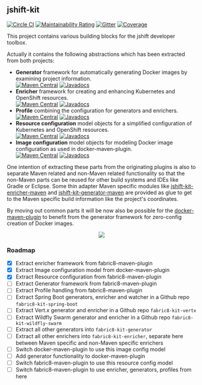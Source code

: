 ## jshift-kit

[![Circle CI](https://circleci.com/gh/jshiftio/jshift-kit/tree/master.svg?style=shield)](https://circleci.com/gh/jshiftio/jshift-kit/tree/master)
[![Maintainability Rating](https://sonarcloud.io/api/project_badges/measure?project=jshiftio_jshift-kit&metric=sqale_rating)](https://sonarcloud.io/dashboard?id=jshiftio_jshift-kit)
[![Gitter](https://badges.gitter.im/jshift-community/community.svg)](https://gitter.im/jshift-community/community?utm_source=badge&utm_medium=badge&utm_campaign=pr-badge)
[![Coverage](https://sonarcloud.io/api/project_badges/measure?project=jshiftio_jshift-kit&metric=coverage)](https://sonarcloud.io/dashboard?id=jshiftio_jshift-kit)

This project contains various building blocks for the jshift developer toolbox.

Actually it contains the following abstractions which has been extracted from both projects:

* **Generator** framework for automatically generating Docker images by examining project information.<br />
  [![Maven Central](https://img.shields.io/maven-central/v/io.jshift/jshift-maven-generator-api.svg?label=Maven%20Central)](https://search.maven.org/search?q=g:%22io.jshift%22%20AND%20a:%22jshift-maven-generator-api%22) [![Javadocs](http://www.javadoc.io/badge/io.jshift/jshift-maven-generator-api.svg?color=blue)](http://www.javadoc.io/doc/io.jshift/jshift-maven-generator-api)
* **Enricher** framework for creating and enhancing Kubernetes and OpenShift resources.<br />
  [![Maven Central](https://img.shields.io/maven-central/v/io.jshift/jshift-maven-enricher-api.svg?label=Maven%20Central)](https://search.maven.org/search?q=g:%22io.jshift%22%20AND%20a:%22jshift-maven-enricher-api%22) [![Javadocs](http://www.javadoc.io/badge/io.jshift/jshift-maven-enricher-api.svg?color=blue)](http://www.javadoc.io/doc/io.jshift/jshift-maven-enricher-api)
* **Profile** combining the configuration for generators and enrichers.<br />
  [![Maven Central](https://img.shields.io/maven-central/v/io.jshift/jshift-maven-profiles.svg?label=Maven%20Central)](https://search.maven.org/search?q=g:%22io.jshift%22%20AND%20a:%22jshift-maven-profiles%22) [![Javadocs](http://www.javadoc.io/badge/io.jshift/jshift-maven-profiles.svg?color=blue)](http://www.javadoc.io/doc/io.jshift/jshift-maven-profiles)
* **Resource configuration** model objects for a simplified configuration of Kubernetes and OpenShift resources.<br />
  [![Maven Central](https://img.shields.io/maven-central/v/io.jshift/jshift-kit-config-resource.svg?label=Maven%20Central)](https://search.maven.org/search?q=g:%22io.jshift%22%20AND%20a:%22jshift-kit-config-resource%22) [![Javadocs](http://www.javadoc.io/badge/io.jshift/jshift-kit-config-resource.svg?color=blue)](http://www.javadoc.io/doc/io.jshift/jshift-kit-config-resource)
* **Image configuration** model objects for modeling Docker image configuration as used in docker-maven-plugin.<br />
  [![Maven Central](https://img.shields.io/maven-central/v/io.jshift/jshift-kit-config-image.svg?label=Maven%20Central)](https://search.maven.org/search?q=g:%22io.jshift%22%20AND%20a:%22jshift-kit-config-image%22) [![Javadocs](http://www.javadoc.io/badge/io.jshift/jshift-kit-config-image.svg?color=blue)](http://www.javadoc.io/doc/io.jshift/jshift-kit-config-image)

One intention of extracting these parts from the originating plugins is also to separate Maven related and non-Maven related functionality so that the non-Maven parts can be reused for other build systems and IDEs like Gradle or Eclipse. Some thin adapter Maven specific modules like [jshift-kit-enricher-maven](enricher/maven/pom.xml)  and [jshift-kit-generator-maven](generator/maven/pom.xml) are provided as glue to get to the Maven specific build information like the project's coordinates.


By moving out common parts it will be now also be possible for the [docker-maven-plugin](https://github.com/fabric8io/docker-maven-plugin) to benefit from the generator framework for zero-config creation of Docker images.


<div style="text-align:center"><img src ="https://i.imgur.com/1IBIDgB.jpg" /></div>

### Roadmap

* [x] Extract enricher framework from fabric8-maven-plugin
* [x] Extract Image configuration model from docker-maven-plugin
* [x] Extract Resource configuration from fabric8-maven-plugin
* [ ] Extract Generator framework from fabric8-maven-plugin
* [ ] Extract Profile handling from fabric8-maven-plugin
* [ ] Extract Spring Boot generators, enricher and watcher in a Github repo `fabric8-kit-spring-boot`
* [ ] Extract Vert.x generator and enricher in a Github repo `fabric8-kit-vertx`
* [ ] Extract Wildfly Swarm generator and enricher in a Github repo `fabric8-kit-wildfly-swarm`
* [ ] Extract all other generators into `fabric8-kit-generator`
* [ ] Extract all other enrichers into `fabric8-kit-enricher`, separate here between Maven specific and non-Maven specific enrichers
* [ ] Switch docker-maven-plugin to use this image config model
* [ ] Add generator functionality to docker-maven-plugin
* [ ] Switch fabric8-maven-plugin to use this resource config model
* [ ] Switch fabric8-maven-plugin to use enricher, generators, profiles from here
